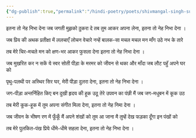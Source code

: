 ```yaml
---
{"dg-publish":true,"permalink":"/hindi-poetry/poets/shivmangal-singh-suman//"}
---
```



इतना तो नेह निभा देना जब जगती मुझको ठुकरा दे तब तुम आकर अपना लेना,
इतना तो नेह निभा देना । 

जब प्रिय की अथक प्रतीक्षा में
ललचाएँ लोचन वेचारे
नन्हें बालक-सा मचल मचल
मन माँग उठे नभ के तारे 

तब मेरे चिर-मचले मन को क्षण-भर आकर फुसला देना
इतना तो नेह निभा देना । 

जब मुखरित कर न सकें ये स्वर
सोती पीड़ा के मरमर को
जीवन से थका और माँदा
जब लौट पहुॅ अपने घर को

पृथु-पलथी पर अस्थिर सिर घर, मेरी पीड़ा दुलरा देना,
इतना तो नेह निभा देना । 

जग-पीड़ा अन्तर्निहित किए
बन दुखी हृदय की हूक उठू
तेरे उपवन का पंछी मैं
जब जग-मधुबन में कूक उठ

तब मेरी कूक-हूक में तुम अपना संगीत मिला देना, 
इतना तो नेह निमा देना । 

जब जीवन के भीषण रण में 
फूँकूँ मैं अपने शंखों को 
तुम आ जाना मै तुम्हें देख 
फड़का दूँगा इन पंखों को 

तब मेरे पुलकित-पंख प्रिये धीमे-धीमे सहला देना, 
इतना तो नेह निभा देना ।